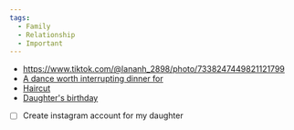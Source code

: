 ```yaml
---
tags:
  - Family
  - Relationship
  - Important
---
```

- https://www.tiktok.com/@lananh_2898/photo/7338247449821121799
- [A dance worth interrupting dinner for ](https://www.tiktok.com/@thatgoodolfamilylife/video/7130169327642266882)
- [Haircut](https://www.tiktok.com/@radio_tocxinh/video/7145052562377510171)
- [Daughter's birthday](https://www.tiktok.com/@hamza_leo95/video/7368130518468037909)

- [ ] Create instagram account for my daughter